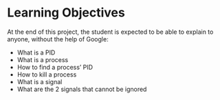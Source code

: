 # Learning Objectives
At the end of this project, the student is expected to be able to explain to anyone, without the help of Google:
- What is a PID
- What is a process
- How to find a process’ PID
- How to kill a process
- What is a signal
- What are the 2 signals that cannot be ignored
